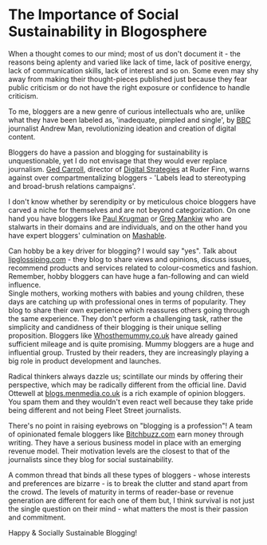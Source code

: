 # The Importance of Social Sustainability in Blogosphere

When a thought comes to our mind; most of us don't document it - the reasons being aplenty and varied like lack of time, lack of positive energy, lack of communication skills, lack of interest and so on. Some even may shy away from making their thought-pieces published just because they fear public criticism or do not have the right exposure or confidence to handle criticism.

To me, bloggers are a new genre of curious intellectuals who are, unlike what they have been labeled as, 'inadequate, pimpled and single', by <a href="http://www.bbc.co.uk/">BBC</a> journalist Andrew Man, revolutionizing ideation and creation of digital content.

Bloggers do have a passion and blogging for sustainability is unquestionable, yet I do not envisage that they would ever replace journalism. <a href="http://www.naymz.com/ged_carroll_2328920">Ged Carroll</a>, director of <a href="http://www.digitalstrategies.com/">Digital Strategies</a> at Ruder Finn, warns against over compartmentalizing bloggers - 'Labels lead to stereotyping and broad-brush relations campaigns'.

I don't know whether by serendipity or by meticulous choice bloggers have carved a niche for themselves and are not beyond categorization. On one hand you have bloggers like <a href="http://www.krugman.blogs.nytimes.com/">Paul Krugman</a> or <a href="http://www.gregmankiw.blogspot.com/">Greg Mankiw</a> who are stalwarts in their domains and are individuals, and on the other hand you have expert bloggers' culmination on <a href="http://www.mashable.com/">Mashable</a>.

Can hobby be a key driver for blogging? I would say "yes". Talk about <a href="http://www.lipglossiping.com/">lipglossiping.com</a> - they blog to share views and opinions, discuss issues, recommend products and services related to colour-cosmetics and fashion. Remember, hobby bloggers can have huge a fan-following and can wield influence.<br />
Single mothers, working mothers with babies and young children, these days are catching up with professional ones in terms of popularity. They blog to share their own experience which reassures others going through the same experience. They don't perform a challenging task, rather the simplicity and candidness of their blogging is their unique selling proposition. Bloggers like <a href="http://www.whosthemummy.co.uk">Whosthemummy.co.uk</a> have already gained sufficient mileage and is quite promising. Mummy bloggers are a huge and influential group. Trusted by their readers, they are increasingly playing a big role in product development and launches.

Radical thinkers always dazzle us; scintillate our minds by offering their perspective, which may be radically different from the official line. David Ottewell at <a href="http://www.blogs.menmedia.co.uk">blogs.menmedia.co.uk</a> is a rich example of opinion bloggers. You spam them and they wouldn't even react well because they take pride being different and not being Fleet Street journalists.

There's no point in raising eyebrows on "blogging is a profession"! A team of opinionated female bloggers like <a href="http://www.bitchbuzz.com/">Bitchbuzz.com</a> earn money through writing. They have a serious business model in place with an emerging revenue model. Their motivation levels are the closest to that of the journalists since they blog for social sustainability.

A common thread that binds all these types of bloggers - whose interests and preferences are bizarre - is to break the clutter and stand apart from the crowd. The levels of maturity in terms of reader-base or revenue generation are different for each one of them but, I think survival is not just the single question on their mind - what matters the most is their passion and commitment.

Happy & Socially Sustainable Blogging!
